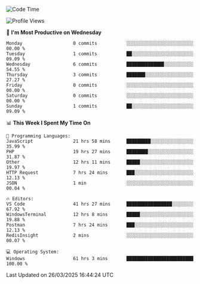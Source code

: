 <!--START_SECTION:waka-->
![Code Time](http://img.shields.io/badge/Code%20Time-4%2C450%20hrs%2012%20mins-blue)

![Profile Views](http://img.shields.io/badge/Profile%20Views-0-blue)

📅 **I'm Most Productive on Wednesday** 

```text
Monday                   0 commits           ░░░░░░░░░░░░░░░░░░░░░░░░░   00.00 % 
Tuesday                  1 commits           ██░░░░░░░░░░░░░░░░░░░░░░░   09.09 % 
Wednesday                6 commits           ██████████████░░░░░░░░░░░   54.55 % 
Thursday                 3 commits           ███████░░░░░░░░░░░░░░░░░░   27.27 % 
Friday                   0 commits           ░░░░░░░░░░░░░░░░░░░░░░░░░   00.00 % 
Saturday                 0 commits           ░░░░░░░░░░░░░░░░░░░░░░░░░   00.00 % 
Sunday                   1 commits           ██░░░░░░░░░░░░░░░░░░░░░░░   09.09 % 
```


📊 **This Week I Spent My Time On** 

```text
💬 Programming Languages: 
JavaScript               21 hrs 58 mins      █████████░░░░░░░░░░░░░░░░   35.99 % 
PHP                      19 hrs 27 mins      ████████░░░░░░░░░░░░░░░░░   31.87 % 
Other                    12 hrs 11 mins      █████░░░░░░░░░░░░░░░░░░░░   19.97 % 
HTTP Request             7 hrs 24 mins       ███░░░░░░░░░░░░░░░░░░░░░░   12.13 % 
JSON                     1 min               ░░░░░░░░░░░░░░░░░░░░░░░░░   00.04 % 

🔥 Editors: 
VS Code                  41 hrs 27 mins      █████████████████░░░░░░░░   67.92 % 
WindowsTerminal          12 hrs 8 mins       █████░░░░░░░░░░░░░░░░░░░░   19.88 % 
Postman                  7 hrs 24 mins       ███░░░░░░░░░░░░░░░░░░░░░░   12.13 % 
RedisInsight             2 mins              ░░░░░░░░░░░░░░░░░░░░░░░░░   00.07 % 

💻 Operating System: 
Windows                  61 hrs 3 mins       █████████████████████████   100.00 % 
```


 Last Updated on 26/03/2025 16:44:24 UTC
<!--END_SECTION:waka-->
